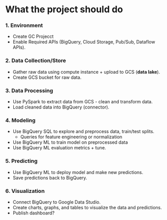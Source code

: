 # What the project should do

### 1. Environment
- Create GC Projecct
- Enable Required APIs (BigQuery, Cloud Storage, Pub/Sub, Dataflow APIs).

### 2. Data Collection/Store
- Gather raw data using compute instance + upload to GCS (**data lake**).
- Create GCS bucket for raw data.

### 3. Data Processing
- Use PySpark to extract data from GCS - clean and transform data.
- Load cleaned data into BigQuery (connector).

### 4. Modeling
- Use BigQuery SQL to explore and preprocess data, train/test splits.
  - Queries for feature engineering or normalization   
- Use BigQuery ML to train model on preprocessed data
- Use BigQuery ML evaluation metrics + tune.

### 5. Predicting
- Use BigQuery ML to deploy model and make new predictions.
- Save predictions back to BigQuery.

### 6. Visualization
- Connect BigQuery to Google Data Studio.
- Create charts, graphs, and tables to visualize the data and predictions.
- Publish dashboard?

